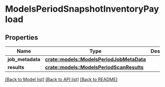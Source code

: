 # ModelsPeriodSnapshotInventoryPayload

## Properties

Name | Type | Description | Notes
------------ | ------------- | ------------- | -------------
**job_metadata** | [**crate::models::ModelsPeriodJobMetaData**](models.JobMetaData.md) |  |
**results** | [**crate::models::ModelsPeriodScanResults**](models.ScanResults.md) |  |

[[Back to Model list]](./README.md#documentation-for-models) [[Back to API list]](./README.md#documentation-for-api-endpoints) [[Back to README]](../README.md)
